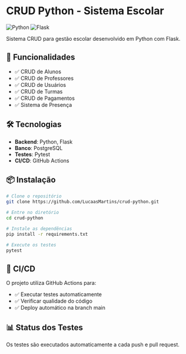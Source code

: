 # CRUD Python - Sistema Escolar

![Python](https://img.shields.io/badge/python-3.9-blue.svg)
![Flask](https://img.shields.io/badge/flask-2.3.3-green.svg)

Sistema CRUD para gestão escolar desenvolvido em Python com Flask.

## 🚀 Funcionalidades

- ✅ CRUD de Alunos
- ✅ CRUD de Professores  
- ✅ CRUD de Usuários
- ✅ CRUD de Turmas
- ✅ CRUD de Pagamentos
- ✅ Sistema de Presença

## 🛠️ Tecnologias

- **Backend**: Python, Flask
- **Banco**: PostgreSQL
- **Testes**: Pytest
- **CI/CD**: GitHub Actions

## 📦 Instalação

```bash
# Clone o repositório
git clone https://github.com/LucaasMartins/crud-python.git

# Entre no diretório
cd crud-python

# Instale as dependências
pip install -r requirements.txt

# Execute os testes
pytest
```

## 🔄 CI/CD

O projeto utiliza GitHub Actions para:
- ✅ Executar testes automaticamente
- ✅ Verificar qualidade do código
- ✅ Deploy automático na branch main

## 📊 Status dos Testes

Os testes são executados automaticamente a cada push e pull request.